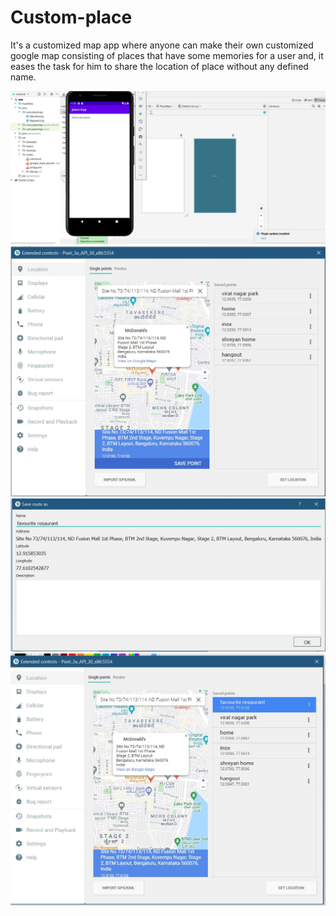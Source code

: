 # Custom-place
It's a customized map app where anyone can make their own customized google map consisting of places that have some memories for a user and, it eases the task for him to share the location of place without any defined name.

![screen shot 1](https://github.com/yashgarg11131/Custom-place/blob/main/map.jpg)
![screen shot 2](https://github.com/yashgarg11131/Custom-place/blob/main/2.jpg)
![screen shot 3](https://github.com/yashgarg11131/Custom-place/blob/main/3.jpg)
![screen shot 4](https://github.com/yashgarg11131/Custom-place/blob/main/4.jpg)

